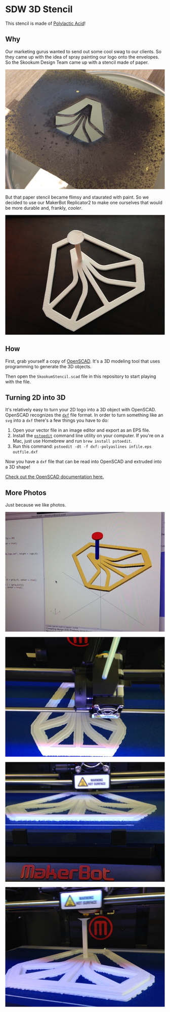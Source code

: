 # SDW 3D Stencil

This stencil is made of [Polylactic Acid](http://store.makerbot.com/filament#pla)!

## Why

Our marketing gurus wanted to send out some cool swag to our clients. So they came up with the idea of spray painting our logo onto the envelopes. So the Skookum Design Team came up with a stencil made of paper.

![The Saturated Stencil](photos/stencil.jpg)

But that paper stencil became flimsy and staurated with paint. So we decided to use our MakerBot Replicator2 to make one ourselves that would be more durable and, frankly, _cooler_.

![SDW 3D Stencil](photos/sdw_3d.jpg)

## How

First, grab yourself a copy of [OpenSCAD](http://www.openscad.org/). It's a 3D modeling tool that uses programming to generate the 3D objects.

Then open the `SkookumStencil.scad` file in this repository to start playing with the file.

## Turning 2D into 3D

It's relatively easy to turn your 2D logo into a 3D object with OpenSCAD. OpenSCAD recognizes the [`dxf`](http://en.wikipedia.org/wiki/AutoCAD_DXF) file format. In order to turn something like an `svg` into a `dxf` there's a few things you have to do:

1. Open your vector file in an image editor and export as an EPS file.
2. Install the [`pstoedit`](http://www.pstoedit.net/) command line utility on your computer. If you're on a Mac, just use Homebrew and run `brew install pstoedit`.
3. Run this command: `pstoedit -dt -f dxf:-polyaslines infile.eps outfile.dxf`

Now you have a `dxf` file that can be read into OpenSCAD and extruded into a 3D shape!

[Check out the OpenSCAD documentation here.](http://en.wikibooks.org/wiki/OpenSCAD_User_Manual/The_OpenSCAD_Language)

## More Photos

Just because we like photos.

![](photos/process/step_1.jpg)

![](photos/process/step_2.jpg)

![](photos/process/step_3.jpg)

![](photos/process/step_4.jpg)